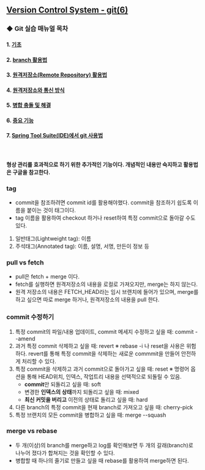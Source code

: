 
## <u><b> Version Control System - git(6) </b></u>

### ◆ Git 실습 매뉴얼 목차

#### 1. [기초](./git(1)-basics.md)
#### 2. [branch 활용법](./git(2)-branches.md)
#### 3. [원격저장소(Remote Repository) 활용법](./git(3)-remote.md)
#### 4. [원격저장소와 통신 방식](./git(4)-protocol.md)
#### 5. [병합 충돌 및 해결](./git(5)-merge.md)
#### 6. [중요 기능](./git(6)-practical.md)
#### 7. <a href="./img/git_sts.pdf" download>Spring Tool Suite(IDE)에서 git 사용법</a>

<br/>

#### 형상 관리를 효과적으로 하기 위한 추가적인 기능이다. 개념적인 내용만 숙지하고 활용법은 구글을 참고한다.

### tag

- commit을 참조하려면 commit id를 활용해야했다. commit을 참조하기 쉽도록 이름을 붙이는 것이 태그이다. 
- tag 이름을 활용하여 checkout 하거나 reset하여 특정 commit으로 돌아갈 수도 있다. 

1) 일반태그(Lightweight tag): 이름
2) 주석태그(Annotated tag): 이름, 설명, 서명, 만든이 정보 등

### pull vs fetch

- pull은 fetch + merge 이다.
- fetch를 실행하면 원격저장소의 내용을 로컬로 가져오지만, merge는 하지 않는다.
- 원격 저장소의 내용은 FETCH_HEAD라는 임시 브랜치에 들어가 있으며, merge를 하고 싶으면 따로 merge 하거나, 원격저장소의 내용을 pull 한다.

### commit 수정하기

1. 특정 commit의 파일/내용 업데이트, commit 메세지 수정하고 싶을 때: commit --amend 
2. 과거 특정 commit 삭제하고 싶을 때: revert
※ rebase -i 나 reset을 사용은 위험하다. revert를 통해 특정 commit을 삭제하는 새로운 commmit을 만들어 안전하게 처리할 수 있다.
3. 특정 commit을 삭제하고 과거 commit으로 돌아가고 싶을 때: reset
※ 명령어 옵션을 통해 HEAD위치, 인덱스, 작업트리 내용을 선택적으로 되돌릴 수 있음.
   - <b>commit</b>만 되돌리고 싶을 때: soft
   - 변경한 <b>인덱스의 상태</b>까지 되돌리고 싶을 때: mixed
   - <b>최신 커밋을 버리고</b> 이전의 상태로 돌리고 싶을 때: hard
4. 다른 branch의 특정 commit을 현재 branch로 가져오고 싶을 때: cherry-pick
5. 특정 브랜치의 모든 commit을 병합하고 싶을 때: merge --squash


### merge vs rebase

- 두 개(이상)의 branch를 merge하고 log를 확인해보면 두 개의 갈래(branch)로 나누어 졌다가 합쳐지는 것을 확인할 수 있다.
- 병합할 때 하나의 줄기로 만들고 싶을 때 rebase를 활용하여 merge하면 된다.

